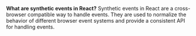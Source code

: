 **What are synthetic events in React?**
Synthetic events in React are a cross-browser compatible way to handle events. They are used to normalize the behavior of different browser event systems and provide a consistent API for handling events.